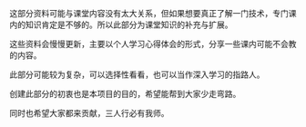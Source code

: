 这部分资料可能与课堂内容没有太大关系，但如果想要真正了解一门技术，专门课内的知识肯定是不够的。所以此部分为课堂知识的补充与扩展。

这些资料会慢慢更新，主要以个人学习心得体会的形式，分享一些课内可能不会教的内容。

此部分可能较为复杂，可以选择性看看，也可以当作深入学习的指路人。 

创建此部分的初衷也是本项目的目的，希望能帮到大家少走弯路。

同时也希望大家都来贡献，三人行必有我师。
